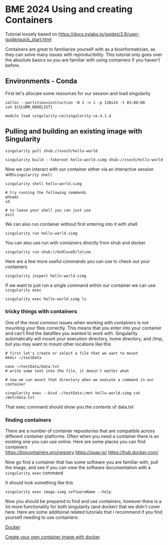 # BME 2024 Using and creating Containers 

Tutorial loosely based on https://docs.sylabs.io/guides/2.6/user-guide/quick_start.html

Containers are great to familiarize yourself with as a bioinformatician, as they can solve many issues with reproducibility. This tutorial only goes over the absolute basics so you are familiar with using containers if you haven't before. 

## Environments - Conda 


First let's allocate some resources for our session and load singularity 
```
salloc --partition=instruction -N 1 -n 1 -p 128x24 -t 03:00:00 
ssh ${SLURM_NODELIST}

module load singularity-ce/singularity-ce.4.1.4
```


## Pulling and building an existing image with Singularity 

```
singularity pull shub://vsoch/hello-world 

singularity build --fakeroot hello-world.simg shub://vsoch/hello-world

```

Now we can interact with our container either via an interactive session with`singularity shell` 

```
singularity shell hello-world.simg

# try running the following commands 
whoami
id

# to leave your shell you can just use 
exit

```

We can also run container without first entering into it with shell 
```
singularity run hello-world.simg
```

You can also use run with containers directly from shub and docker

```
singularity run shub://GodloveD/lolcow
```

Here are a few more useful commands you can use to check out your containers 

```
singularity inspect hello-world.simg
```

If we want to just run a single command within our container we can use `singularity exec`

```
singularity exec hello-world.simg ls
```


### tricky things with containers 

One of the most common issues when working with containers is not mounting your files correctly. This means that you enter into your container and can't find the datafiles you wanted to work with. Singularity automatically will mount your execution directory, home directory, and /tmp, but you may want to mount other locations like this 

```
# first let's create or select a file that we want to mount
mkdir ~/testData

nano ~/testData/data.txt
# write some text into the file, it doesn't matter what 

# now we can mount that directory when we execute a command in our container 

singularity exec --bind ~/testData:/mnt hello-world.simg cat /mnt/data.txt

```
That exec command should show you the contents of data.txt  

### finding containers 

There are a number of container repositories that are compatible across different container platforms. Often when you need a container there is an existing one you can use online. Here are some places you can find containers  
https://biocontainers.pro/registry
https://quay.io/
https://hub.docker.com/

Now go find a container that has some software you are familiar with, pull the image, and see if you can view the software documentation with a `singularity exec` command 

It should look something like this 

```
singularity exec image.simg softwareName --help  
```

Now you should be prepared to find and use containers, however there is a lot more functionality for both singularity (and docker) that we didn't cover here. Here are some additional related tutorials that I recommend if you find yourself needing to use containers:  

[Docker](https://docker-curriculum.com/)

[Create your own container image with docker](https://chtc.cs.wisc.edu/uw-research-computing/docker-build)
